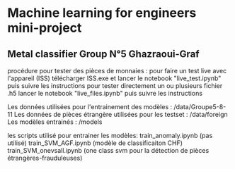# Machine learning for engineers mini-project
## Metal classifier Group N°5 Ghazraoui-Graf

procédure pour tester des pièces de monnaies :
    pour faire un test live avec l'appareil (ISS) télécharger ISS.exe et lancer le notebook "live_test.ipynb" puis suivre les instructions
    pour tester directement un ou plusieurs fichier .h5 lancer le notebook "live_files.ipynb" puis suivre les instructions

Les données utilisées pour l'entrainement des modèles : /data/Groupe5-8-11
Les données de pièces étrangère utilisées pour les testset : /data/foreign
Les modèles entrainés : /models

les scripts utilisé pour entrainer les modèles:
    train_anomaly.ipynb (pas utilisé)
    train_SVM_AGF.ipynb (modèle de classificaiton CHF)
    train_SVM_onevsall.ipynb (one class svm pour la détection de pièces étrangères-frauduleuses)